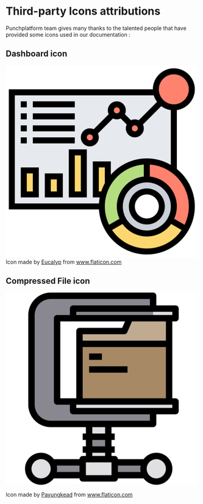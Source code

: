 # Third-party Icons attributions

Punchplatform team gives many thanks to the talented people that have provided some icons used in our documentation :

## Dashboard icon
  
![dasboard](./dashboard.png)
Icon made by <a href="https://www.flaticon.com/authors/eucalyp" title="Eucalyp">Eucalyp</a> from <a href="https://www.flaticon.com/" title="Flaticon"> www.flaticon.com</a>

## Compressed File icon

![dasboard](./compressedFile.png)

Icon made by <a href="https://www.flaticon.com/authors/payungkead" title="Payungkead">Payungkead</a> from <a href="https://www.flaticon.com/" title="Flaticon"> www.flaticon.com</a>